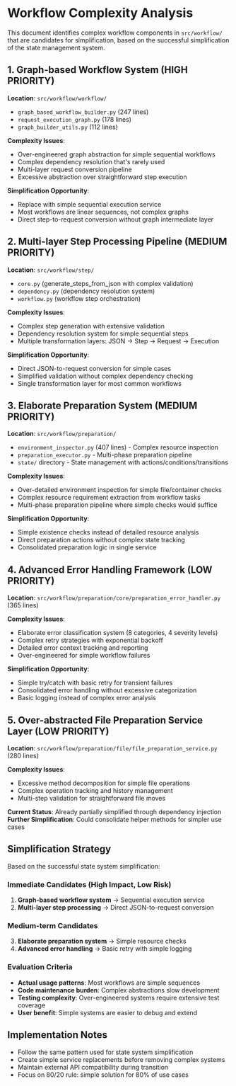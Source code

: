 # Workflow Complexity Analysis

This document identifies complex workflow components in `src/workflow/` that are candidates for simplification, based on the successful simplification of the state management system.

## 1. Graph-based Workflow System (HIGH PRIORITY)

**Location**: `src/workflow/workflow/`
- `graph_based_workflow_builder.py` (247 lines)
- `request_execution_graph.py` (178 lines) 
- `graph_builder_utils.py` (112 lines)

**Complexity Issues**:
- Over-engineered graph abstraction for simple sequential workflows
- Complex dependency resolution that's rarely used
- Multi-layer request conversion pipeline
- Excessive abstraction over straightforward step execution

**Simplification Opportunity**:
- Replace with simple sequential execution service
- Most workflows are linear sequences, not complex graphs
- Direct step-to-request conversion without graph intermediate layer

## 2. Multi-layer Step Processing Pipeline (MEDIUM PRIORITY)

**Location**: `src/workflow/step/`
- `core.py` (generate_steps_from_json with complex validation)
- `dependency.py` (dependency resolution system)
- `workflow.py` (workflow step orchestration)

**Complexity Issues**:
- Complex step generation with extensive validation
- Dependency resolution system for simple sequential steps
- Multiple transformation layers: JSON → Step → Request → Execution

**Simplification Opportunity**:
- Direct JSON-to-request conversion for simple cases
- Simplified validation without complex dependency checking
- Single transformation layer for most common workflows

## 3. Elaborate Preparation System (MEDIUM PRIORITY)

**Location**: `src/workflow/preparation/`
- `environment_inspector.py` (407 lines) - Complex resource inspection
- `preparation_executor.py` - Multi-phase preparation pipeline
- `state/` directory - State management with actions/conditions/transitions

**Complexity Issues**:
- Over-detailed environment inspection for simple file/container checks
- Complex resource requirement extraction from workflow tasks
- Multi-phase preparation pipeline where simple checks would suffice

**Simplification Opportunity**:
- Simple existence checks instead of detailed resource analysis
- Direct preparation actions without complex state tracking
- Consolidated preparation logic in single service

## 4. Advanced Error Handling Framework (LOW PRIORITY)

**Location**: `src/workflow/preparation/core/preparation_error_handler.py` (365 lines)

**Complexity Issues**:
- Elaborate error classification system (8 categories, 4 severity levels)
- Complex retry strategies with exponential backoff
- Detailed error context tracking and reporting
- Over-engineered for simple workflow failures

**Simplification Opportunity**:
- Simple try/catch with basic retry for transient failures
- Consolidated error handling without excessive categorization
- Basic logging instead of complex error analysis

## 5. Over-abstracted File Preparation Service Layer (LOW PRIORITY)

**Location**: `src/workflow/preparation/file/file_preparation_service.py` (280 lines)

**Complexity Issues**:
- Excessive method decomposition for simple file operations
- Complex operation tracking and history management
- Multi-step validation for straightforward file moves

**Current Status**: Already partially simplified through dependency injection
**Further Simplification**: Could consolidate helper methods for simpler use cases

## Simplification Strategy

Based on the successful state system simplification:

### Immediate Candidates (High Impact, Low Risk)
1. **Graph-based workflow system** → Sequential execution service
2. **Multi-layer step processing** → Direct JSON-to-request conversion

### Medium-term Candidates  
3. **Elaborate preparation system** → Simple resource checks
4. **Advanced error handling** → Basic retry with simple logging

### Evaluation Criteria
- **Actual usage patterns**: Most workflows are simple sequences
- **Code maintenance burden**: Complex abstractions slow development
- **Testing complexity**: Over-engineered systems require extensive test coverage
- **User benefit**: Simple systems are easier to debug and extend

## Implementation Notes

- Follow the same pattern used for state system simplification
- Create simple service replacements before removing complex systems
- Maintain external API compatibility during transition
- Focus on 80/20 rule: simple solution for 80% of use cases